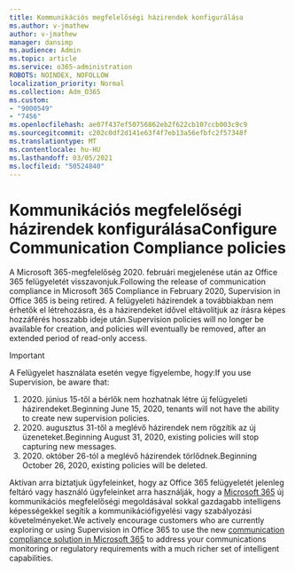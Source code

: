 ```yaml
---
title: Kommunikációs megfelelőségi házirendek konfigurálása
ms.author: v-jmathew
author: v-jmathew
manager: dansimp
ms.audience: Admin
ms.topic: article
ms.service: o365-administration
ROBOTS: NOINDEX, NOFOLLOW
localization_priority: Normal
ms.collection: Adm_O365
ms.custom:
- "9000549"
- "7456"
ms.openlocfilehash: ae07f437ef50756862eb2f622cb107ccb003c9c9
ms.sourcegitcommit: c202c0df2d141e63f4f7eb13a56efbfc2f57348f
ms.translationtype: MT
ms.contentlocale: hu-HU
ms.lasthandoff: 03/05/2021
ms.locfileid: "50524840"
---
```

# <a name="configure-communication-compliance-policies"></a><span data-ttu-id="b21ff-102">Kommunikációs megfelelőségi házirendek konfigurálása</span><span class="sxs-lookup"><span data-stu-id="b21ff-102">Configure Communication Compliance policies</span></span>

<span data-ttu-id="b21ff-103">A Microsoft 365-megfelelőség 2020. februári megjelenése után az Office 365 felügyeletét visszavonjuk.</span><span class="sxs-lookup"><span data-stu-id="b21ff-103">Following the release of communication compliance in Microsoft 365 Compliance in February 2020, Supervision in Office 365 is being retired.</span></span> <span data-ttu-id="b21ff-104">A felügyeleti házirendek a továbbiakban nem érhetők el létrehozásra, és a házirendeket idővel eltávolítjuk az írásra képes hozzáférés hosszabb ideje után.</span><span class="sxs-lookup"><span data-stu-id="b21ff-104">Supervision policies will no longer be available for creation, and policies will eventually be removed, after an extended period of read-only access.</span></span>

> [!IMPORTANT]
> <span data-ttu-id="b21ff-105">A Felügyelet használata esetén vegye figyelembe, hogy:</span><span class="sxs-lookup"><span data-stu-id="b21ff-105">If you use Supervision, be aware that:</span></span>
>
> 1. <span data-ttu-id="b21ff-106">2020. június 15-től a bérlők nem hozhatnak létre új felügyeleti házirendeket.</span><span class="sxs-lookup"><span data-stu-id="b21ff-106">Beginning June 15, 2020, tenants will not have the ability to create new supervision policies.</span></span>
> 2. <span data-ttu-id="b21ff-107">2020. augusztus 31-től a meglévő házirendek nem rögzítik az új üzeneteket.</span><span class="sxs-lookup"><span data-stu-id="b21ff-107">Beginning August 31, 2020, existing policies will stop capturing new messages.</span></span>
> 3. <span data-ttu-id="b21ff-108">2020. október 26-tól a meglévő házirendek törlődnek.</span><span class="sxs-lookup"><span data-stu-id="b21ff-108">Beginning October 26, 2020, existing policies will be deleted.</span></span>

<span data-ttu-id="b21ff-109">Aktívan arra biztatjuk ügyfeleinket, hogy az Office 365 felügyeletét jelenleg feltáró vagy használó ügyfeleinket arra használják, hogy a [Microsoft 365](https://go.microsoft.com/fwlink/?linkid=2128593) új kommunikációs megfelelőségi megoldásával sokkal gazdagabb intelligens képességekkel segítik a kommunikációfigyelési vagy szabályozási követelményeket.</span><span class="sxs-lookup"><span data-stu-id="b21ff-109">We actively encourage customers who are currently exploring or using Supervision in Office 365 to use the new [communication compliance solution in Microsoft 365](https://go.microsoft.com/fwlink/?linkid=2128593) to address your communications monitoring or regulatory requirements with a much richer set of intelligent capabilities.</span></span>

